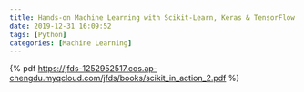 ```yaml
---
title: Hands-on Machine Learning with Scikit-Learn, Keras & TensorFlow 2nd
date: 2019-12-31 16:09:52
tags: [Python]
categories: [Machine Learning]
---
```

{% pdf https://jfds-1252952517.cos.ap-chengdu.myqcloud.com/jfds/books/scikit_in_action_2.pdf %}